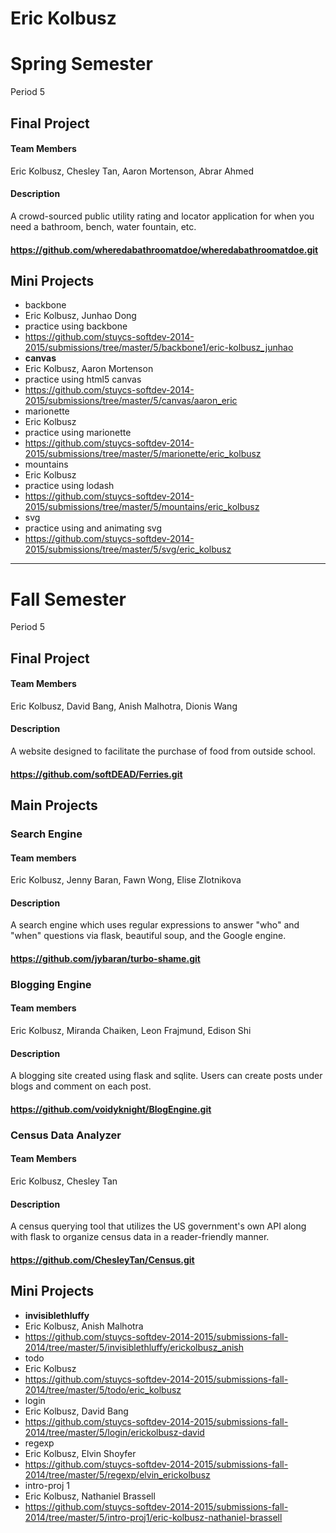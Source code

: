 Eric Kolbusz
==========

# Spring Semester
Period 5

## Final Project
#### Team Members
Eric Kolbusz, Chesley Tan, Aaron Mortenson, Abrar Ahmed
#### Description
A crowd-sourced public utility rating and locator application for when you need a bathroom, bench, water fountain, etc.
#### https://github.com/wheredabathroomatdoe/wheredabathroomatdoe.git



## Mini Projects
 * backbone
  * Eric Kolbusz, Junhao Dong
  * practice using backbone
  * https://github.com/stuycs-softdev-2014-2015/submissions/tree/master/5/backbone1/eric-kolbusz_junhao
 * __canvas__
  * Eric Kolbusz, Aaron Mortenson
  * practice using html5 canvas
  * https://github.com/stuycs-softdev-2014-2015/submissions/tree/master/5/canvas/aaron_eric
 * marionette
  * Eric Kolbusz
  * practice using marionette
  * https://github.com/stuycs-softdev-2014-2015/submissions/tree/master/5/marionette/eric_kolbusz
 * mountains
  * Eric Kolbusz
  * practice using lodash
  * https://github.com/stuycs-softdev-2014-2015/submissions/tree/master/5/mountains/eric_kolbusz
 * svg
  * practice using and animating svg
  * https://github.com/stuycs-softdev-2014-2015/submissions/tree/master/5/svg/eric_kolbusz



------
# Fall Semester
Period 5

## Final Project
#### Team Members
Eric Kolbusz, David Bang, Anish Malhotra, Dionis Wang
#### Description
A website designed to facilitate the purchase of food from outside school.
#### https://github.com/softDEAD/Ferries.git



## Main Projects

### Search Engine
#### Team members
Eric Kolbusz, Jenny Baran, Fawn Wong, Elise Zlotnikova
#### Description
A search engine which uses regular expressions to answer "who" and "when" questions via flask, beautiful soup, and the Google engine.
#### https://github.com/jybaran/turbo-shame.git

### Blogging Engine
#### Team members
Eric Kolbusz, Miranda Chaiken, Leon Frajmund, Edison Shi
#### Description
A blogging site created using flask and sqlite. Users can create posts under blogs and comment on each post.
#### https://github.com/voidyknight/BlogEngine.git

### Census Data Analyzer
#### Team Members
Eric Kolbusz, Chesley Tan
#### Description
A census querying tool that utilizes the US government's own API along with flask to organize census data in a reader-friendly manner.
#### https://github.com/ChesleyTan/Census.git



## Mini Projects
 * __invisiblethluffy__
  * Eric Kolbusz, Anish Malhotra
  * https://github.com/stuycs-softdev-2014-2015/submissions-fall-2014/tree/master/5/invisiblethluffy/erickolbusz_anish
 * todo
  * Eric Kolbusz
  * https://github.com/stuycs-softdev-2014-2015/submissions-fall-2014/tree/master/5/todo/eric_kolbusz
 * login
  * Eric Kolbusz, David Bang
  * https://github.com/stuycs-softdev-2014-2015/submissions-fall-2014/tree/master/5/login/erickolbusz-david
 * regexp
  * Eric Kolbusz, Elvin Shoyfer
  * https://github.com/stuycs-softdev-2014-2015/submissions-fall-2014/tree/master/5/regexp/elvin_erickolbusz
 * intro-proj 1
  * Eric Kolbusz, Nathaniel Brassell  
  * https://github.com/stuycs-softdev-2014-2015/submissions-fall-2014/tree/master/5/intro-proj1/eric-kolbusz-nathaniel-brassell
